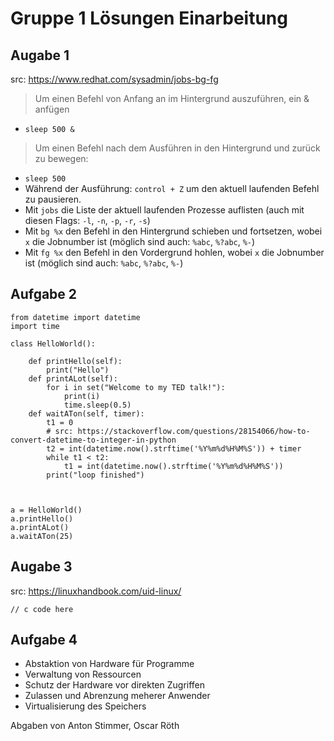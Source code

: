 # Gruppe 1 Lösungen Einarbeitung

## Augabe 1

src: https://www.redhat.com/sysadmin/jobs-bg-fg

> Um einen Befehl von Anfang an im Hintergrund auszuführen, ein & anfügen

- `sleep 500 &`

> Um einen Befehl nach dem Ausführen in den Hintergrund und zurück zu bewegen:

- `sleep 500`
- Während der Ausführung: `control + Z` um den aktuell laufenden Befehl zu pausieren.
- Mit `jobs` die Liste der aktuell laufenden Prozesse auflisten (auch mit diesen Flags: `-l`, `-n`, `-p`, `-r`, `-s`)
- Mit `bg %x` den Befehl in den Hintergrund schieben und fortsetzen, wobei `x` die Jobnumber ist (möglich sind auch: `%abc`, `%?abc`, `%-`)
- Mit `fg %x` den Befehl in den Vordergrund hohlen, wobei `x` die Jobnumber ist (möglich sind auch: `%abc`, `%?abc`, `%-`) 

## Aufgabe 2

```
from datetime import datetime
import time

class HelloWorld():

    def printHello(self):
        print("Hello")
    def printALot(self):
        for i in set("Welcome to my TED talk!"):
            print(i)
            time.sleep(0.5)
    def waitATon(self, timer):
        t1 = 0
        # src: https://stackoverflow.com/questions/28154066/how-to-convert-datetime-to-integer-in-python
        t2 = int(datetime.now().strftime('%Y%m%d%H%M%S')) + timer
        while t1 < t2:
            t1 = int(datetime.now().strftime('%Y%m%d%H%M%S'))
        print("loop finished")

    

a = HelloWorld()
a.printHello()
a.printALot()
a.waitATon(25)
```

## Augabe 3
src: https://linuxhandbook.com/uid-linux/
```
// c code here
```

## Aufgabe 4
- Abstaktion von Hardware für Programme
- Verwaltung von Ressourcen
- Schutz der Hardware vor direkten Zugriffen
- Zulassen und Abrenzung meherer Anwender
- Virtualisierung des Speichers

Abgaben von Anton Stimmer, Oscar Röth